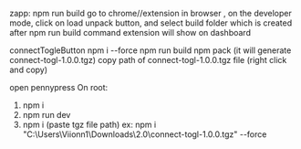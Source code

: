 zapp:
npm run build
go to chrome//extension in browser , on the developer mode, click on load unpack button, and select build folder which is created after npm run build command
extension will show on dashboard

connectTogleButton
npm i --force
npm run build
npm pack (it will generate connect-togl-1.0.0.tgz)
copy path of connect-togl-1.0.0.tgz file (right click and copy)

open pennypress
On root:
1) npm i
2) npm run dev
3) npm i (paste tgz file path) ex: npm i "C:\Users\Viionn1\Downloads\2.0\connect-togl-1.0.0.tgz" --force
